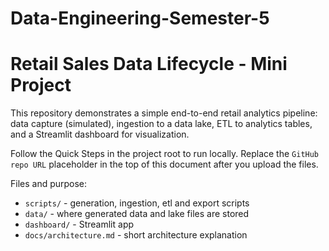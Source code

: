 # Data-Engineering-Semester-5

# Retail Sales Data Lifecycle - Mini Project

This repository demonstrates a simple end-to-end retail analytics pipeline: data capture (simulated), ingestion to a data lake, ETL to analytics tables, and a Streamlit dashboard for visualization.

Follow the Quick Steps in the project root to run locally. Replace the `GitHub repo URL` placeholder in the top of this document after you upload the files.

Files and purpose:
- `scripts/` - generation, ingestion, etl and export scripts
- `data/` - where generated data and lake files are stored
- `dashboard/` - Streamlit app
- `docs/architecture.md` - short architecture explanation
